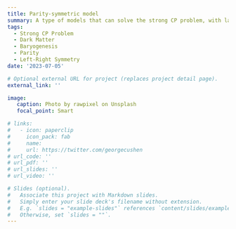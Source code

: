 ```yaml
---
title: Parity-symmetric model
summary: A type of models that can solve the strong CP problem, with large potential to explain the origin of matter-antimatter asymmetry and provide dark matter candidate.
tags:
  - Strong CP Problem
  - Dark Matter
  - Baryogenesis
  - Parity
  - Left-Right Symmetry
date: '2023-07-05'

# Optional external URL for project (replaces project detail page).
external_link: ''

image:
   caption: Photo by rawpixel on Unsplash
   focal_point: Smart

# links:
#   - icon: paperclip
#     icon_pack: fab
#     name: 
#     url: https://twitter.com/georgecushen
# url_code: ''
# url_pdf: ''
# url_slides: ''
# url_video: ''

# Slides (optional).
#   Associate this project with Markdown slides.
#   Simply enter your slide deck's filename without extension.
#   E.g. `slides = "example-slides"` references `content/slides/example-slides.md`.
#   Otherwise, set `slides = ""`.
---
```



